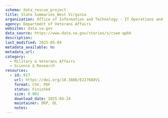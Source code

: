```yaml
---
schema: data_rescue_project 
title: State Summaries_West Virginia
organization: Office of Information and Technology - IT Operations and Services (ITOPS)
agency: Department of Veterans Affairs
websites: data.va.gov
data_source: https://www.data.va.gov/stories/s/cswe-qpbk
description: 
last_modified: 2025-05-04
metadata_available: No
metadata_url: 
category:
  - Military & Veterans Affairs 
  - Science & Research 
resources:
  - id: 917
    url: https://doi.org/10.3886/E227688V1
    format: CSV, PDF
    status: Finished
    size: 0.001
    download_date: 2025-04-24
    maintainer: DRP, DL
    notes: 
---
```

